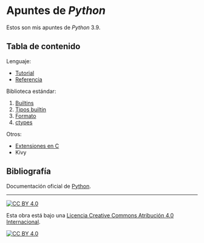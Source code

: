 # Apuntes de *Python*

Estos son mis apuntes de *Python* 3.9.

## Tabla de contenido

Lenguaje:

- [Tutorial](capitulos/tutorial.md)
- [Referencia](capitulos/referencia.md)

Biblioteca estándar:

1. [Builtins](capitulos/libstd-builtins.md)
2. [Tipos builtin](capitulos/libstd-tipos-builtin.md)
3. [Formato](capitulos/libstd-formato.md)
4. [ctypes](capitulos/libstd-ctypes.md)

Otros:

- [Extensiones en C](capitulos/extensiones-c.md)
- Kivy

## Bibliografía

Documentación oficial de [Python](https://python.org).

---

[![CC BY 4.0][cc-by-shield]][cc-by]

Esta obra está bajo una
[Licencia Creative Commons Atribución 4.0 Internacional][cc-by].

[![CC BY 4.0][cc-by-image]][cc-by]

[cc-by]: https://creativecommons.org/licenses/by/4.0/deed.es
[cc-by-image]: https://i.creativecommons.org/l/by/4.0/88x31.png
[cc-by-shield]: https://img.shields.io/badge/License-CC%20BY%204.0-lightgrey.svg
